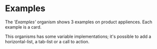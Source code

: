 # Examples

The *'Examples'* organism shows 3 examples on product appliences. Each example is a card.

This organisms has some variable implementations; it's possible to add a horizontal-list, a tab-list or a call to action.
